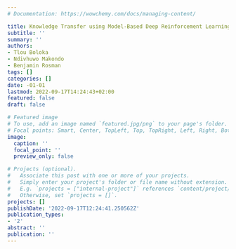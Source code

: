 ```yaml
---
# Documentation: https://wowchemy.com/docs/managing-content/

title: Knowledge Transfer using Model-Based Deep Reinforcement Learning Open Website
subtitle: ''
summary: ''
authors:
- Tlou Boloka
- Ndivhuwo Makondo
- Benjamin Rosman
tags: []
categories: []
date: -01-01
lastmod: 2022-09-17T14:24:43+02:00
featured: false
draft: false

# Featured image
# To use, add an image named `featured.jpg/png` to your page's folder.
# Focal points: Smart, Center, TopLeft, Top, TopRight, Left, Right, BottomLeft, Bottom, BottomRight.
image:
  caption: ''
  focal_point: ''
  preview_only: false

# Projects (optional).
#   Associate this post with one or more of your projects.
#   Simply enter your project's folder or file name without extension.
#   E.g. `projects = ["internal-project"]` references `content/project/deep-learning/index.md`.
#   Otherwise, set `projects = []`.
projects: []
publishDate: '2022-09-17T12:24:41.250562Z'
publication_types:
- '2'
abstract: ''
publication: ''
---
```

